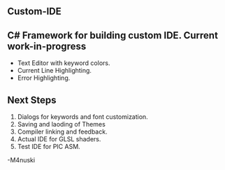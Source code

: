Custom-IDE
----------
C# Framework for building custom IDE.
Current work-in-progress
--------
* Text Editor with keyword colors.
* Current Line Highlighting.
* Error Highlighting.

Next Steps
-----------
1. Dialogs for keywords and font customization.
2. Saving and laoding of Themes
2. Compiler linking and feedback.
3. Actual IDE for GLSL shaders.
4. Test IDE for PIC ASM.

-M4nuski
